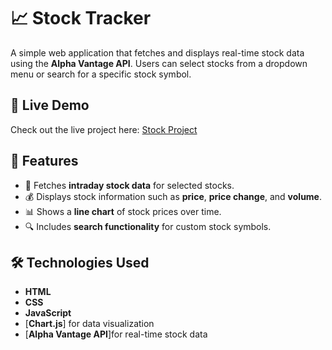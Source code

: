 # 📈 Stock Tracker

A simple web application that fetches and displays real-time stock data using the **Alpha Vantage API**. Users can select stocks from a dropdown menu or search for a specific stock symbol.

## 🚀 Live Demo

Check out the live project here: [Stock Project](https://rushikeshd1.github.io/Stock_Tracker)

## 🧩 Features

- 🔄 Fetches **intraday stock data** for selected stocks.
- 💰 Displays stock information such as **price**, **price change**, and **volume**.
- 📊 Shows a **line chart** of stock prices over time.
- 🔍 Includes **search functionality** for custom stock symbols.

## 🛠️ Technologies Used

- **HTML**
- **CSS**
- **JavaScript**
- [**Chart.js**] for data visualization
- [**Alpha Vantage API**]for real-time stock data
